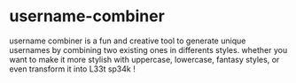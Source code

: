 # username-combiner
username combiner is a fun and creative tool to generate unique usernames by combining two existing ones in differents styles. whether you want to make it more stylish with uppercase, lowercase, fantasy styles, or even transform it into L33t sp34k !
